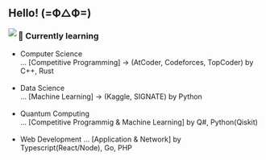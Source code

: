 ## Hello!  (=Ф△Ф=)

<img align="left" src="https://github-readme-stats.vercel.app/api/top-langs/?username=H-Tatsuhiro&hide=css,html&langs_count=7&theme=midnight-purple">

<p>
  <h3>🌱 Currently learning</h3>
  <ul type="disc">
  <li>Computer Science <br>  ... [Competitive Programming] -> (AtCoder, Codeforces, TopCoder) by C++, Rust</li><br>
  <li>Data Science <br> ... [Machine Learning] -> (Kaggle, SIGNATE) by Python</li><br>
  <li>Quantum Computing <br> ... [Competitive Programmig & Machine Learning] by Q#, Python(Qiskit) </li><br>
  <li>Web Development ... [Application & Network] by Typescript(React/Node), Go, PHP</li>
  </ul>
</p>
